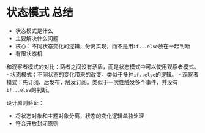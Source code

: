 # 状态模式 总结

- 状态模式是什么
- 主要解决什么问题
- 核心：不同状态变化的逻辑，分离实现，而不是用`if...else`放在一起判断
- 有限状态机

和观察者模式的对比：两者之间没有矛盾，而是状态模式中可以使用观察者模式。
    - 状态模式：不同状态的变化带来的改变。类似于多种`if..else`的逻辑。
    - 观察者模式：先订阅、后发布，触发订阅。类似于一次性触发多个事件，并没有`if...else`的判断。

设计原则验证：

- 将状态对象和主题对象分离，状态的变化逻辑单独处理
- 符合开放封闭原则
